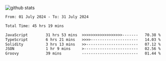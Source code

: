 
![github stats](https://github-readme-stats.vercel.app/api?username=realmahd1&show_icons=true&theme=codeSTACKr&hide_rank=true&count_private=true)

<!--START_SECTION:waka-->

```txt
From: 01 July 2024 - To: 31 July 2024

Total Time: 45 hrs 19 mins

JavaScript        31 hrs 53 mins  >>>>>>>>>>>>>>>>>>-------   70.38 %
TypeScript        6 hrs 21 mins   >>>>---------------------   14.03 %
Solidity          3 hrs 13 mins   >>-----------------------   07.12 %
JSON              1 hr 9 mins     >------------------------   02.56 %
Groovy            39 mins         -------------------------   01.44 %
```

<!--END_SECTION:waka-->
